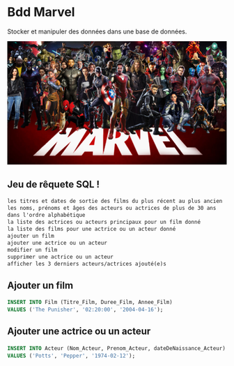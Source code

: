 # Bdd Marvel

Stocker et manipuler des données dans une base de données.

![img_html](./img/marvel.jpeg)

## Jeu de rêquete SQL ! 

    les titres et dates de sortie des films du plus récent au plus ancien
    les noms, prénoms et âges des acteurs ou actrices de plus de 30 ans dans l'ordre alphabétique
    la liste des actrices ou acteurs principaux pour un film donné
    la liste des films pour une actrice ou un acteur donné
    ajouter un film
    ajouter une actrice ou un acteur
    modifier un film
    supprimer une actrice ou un acteur
    afficher les 3 derniers acteurs/actrices ajouté(e)s ​


## Ajouter un film

```sql
INSERT INTO Film (Titre_Film, Duree_Film, Annee_Film)
VALUES ('The Punisher', '02:20:00', '2004-04-16');
```

## Ajouter une actrice ou un acteur

```sql
INSERT INTO Acteur (Nom_Acteur, Prenom_Acteur, dateDeNaissance_Acteur)
VALUES ('Potts', 'Pepper', '1974-02-12');
```








